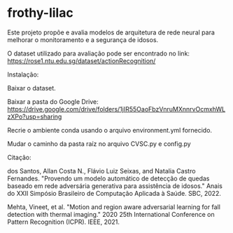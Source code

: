 # frothy-lilac
Este projeto propõe e avalia modelos de arquitetura de rede neural para melhorar o monitoramento e a segurança de idosos. 

O dataset utilizado para avaliação pode ser encontrado no link: https://rose1.ntu.edu.sg/dataset/actionRecognition/

Instalação:

Baixar o dataset.

Baixar a pasta do Google Drive: https://drive.google.com/drive/folders/1jIR55OaoFbzVnruMXnnrvOcmxhWLzXPo?usp=sharing

Recrie o ambiente conda usando o arquivo environment.yml fornecido.

Mudar o caminho da pasta raíz no arquivo CVSC.py e config.py

Citação:

dos Santos, Allan Costa N., Flávio Luiz Seixas, and Natalia Castro Fernandes. "Provendo um modelo automático de detecção de quedas baseado em rede adversária generativa para assistência de idosos." Anais do XXII Simpósio Brasileiro de Computação Aplicada à Saúde. SBC, 2022.

Mehta, Vineet, et al. "Motion and region aware adversarial learning for fall detection with thermal imaging." 2020 25th International Conference on Pattern Recognition (ICPR). IEEE, 2021.
